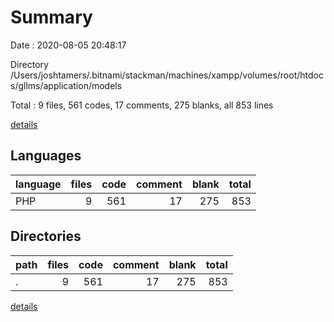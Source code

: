# Summary

Date : 2020-08-05 20:48:17

Directory /Users/joshtamers/.bitnami/stackman/machines/xampp/volumes/root/htdocs/gllms/application/models

Total : 9 files,  561 codes, 17 comments, 275 blanks, all 853 lines

[details](details.md)

## Languages
| language | files | code | comment | blank | total |
| :--- | ---: | ---: | ---: | ---: | ---: |
| PHP | 9 | 561 | 17 | 275 | 853 |

## Directories
| path | files | code | comment | blank | total |
| :--- | ---: | ---: | ---: | ---: | ---: |
| . | 9 | 561 | 17 | 275 | 853 |

[details](details.md)